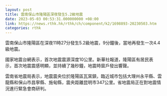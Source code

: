 ```yaml
---
layout: post
title: 雲南保山市隆陽區深夜發生5.2級地震
date: 2023-05-03 00:53:31.000000000 +08:00
link: https://news.rthk.hk/rthk/ch/component/k2/1698893-20230503.htm
categories: rthk
---
```


雲南保山市隆陽區在深夜11時27分發生5.2級地震，9分鐘後，當地再發生一次4.4級地震。

國家地震台網表示，首次地震震源深度10公里。新華社報道，隆陽區有居民表示，首次地震震感明顯，並持續了幾秒鐘，地震時窗戶發出響聲。

雲南省地震局表示，地震震央位於隆陽區瓦窯鎮，臨近城市包括大理州永平縣、雲龍縣和保山市昌寧縣、施甸縣，震央距離昆明市347公里。省地震局正在對地震情況進行緊急會商研判。
